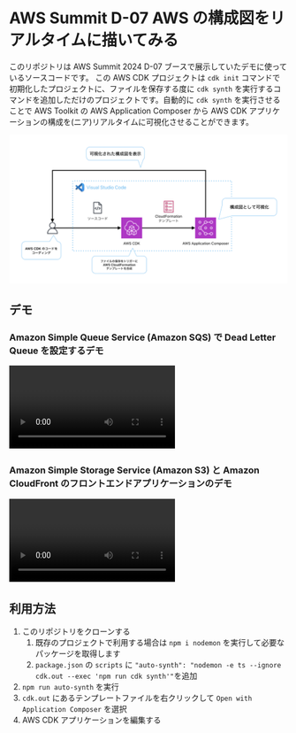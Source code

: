 # AWS Summit D-07 AWS の構成図をリアルタイムに描いてみる

このリポジトリは AWS Summit 2024 D-07 ブースで展示していたデモに使っているソースコードです。
この AWS CDK プロジェクトは `cdk init` コマンドで初期化したプロジェクトに、ファイルを保存する度に `cdk synth` を実行するコマンドを追加しただけのプロジェクトです。自動的に `cdk synth` を実行させることで AWS Toolkit の AWS Application Composer から AWS CDK アプリケーションの構成を(ニア)リアルタイムに可視化させることができます。

![概要図](./docs/summary.png)

## デモ

### Amazon Simple Queue Service (Amazon SQS) で Dead Letter Queue を設定するデモ

![Amazon Simple Queue Service (Amazon SQS) で Dead Letter Queue を設定するデモ](./docs/sqs-demo.mp4)

### Amazon Simple Storage Service (Amazon S3) と Amazon CloudFront のフロントエンドアプリケーションのデモ

![Amazon Simple Storage Service (Amazon S3) と Amazon CloudFront のフロントエンドアプリケーションのデモ](./docs/frontend-demo.mp4)

## 利用方法

1. このリポジトリをクローンする
   1. 既存のプロジェクトで利用する場合は `npm i nodemon` を実行して必要なパッケージを取得します
   1. `package.json` の `scripts` に `"auto-synth": "nodemon -e ts --ignore cdk.out --exec 'npm run cdk synth'"`を追加
1. `npm run auto-synth` を実行
1. `cdk.out` にあるテンプレートファイルを右クリックして `Open with Application Composer` を選択
1. AWS CDK アプリケーションを編集する
